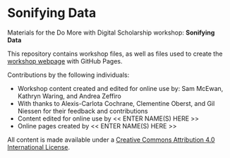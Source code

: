 # Sonifying Data
Materials for the Do More with Digital Scholarship workshop: **Sonifying Data**  

This repository contains workshop files, as well as files used to create the [workshop webpage](https://scds.github.io/<<enter_site_url>>) with GitHub Pages. 

Contributions by the following individuals: 
- Workshop content created and edited for online use by: Sam McEwan, Kathryn Waring, and Andrea Zeffiro
- With thanks to Alexis-Carlota Cochrane, Clementine Oberst, and Gil Niessen for their feedback and contributions
- Content edited for online use by << ENTER NAME(S) HERE >> 
- Online pages created by << ENTER NAME(S) HERE >> 

All content is made available under a [Creative Commons Attribution 4.0 International License](https://creativecommons.org/licenses/by/4.0/). 
